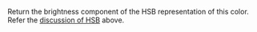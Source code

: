 Return the brightness component of the HSB representation of this color. Refer the [discussion of HSB](#HSB) above.